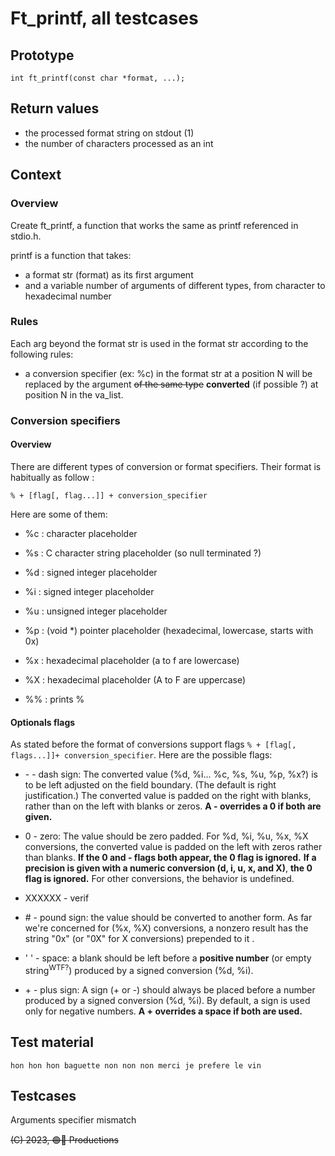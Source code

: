 # Ft_printf, all testcases

## Prototype

	int	ft_printf(const char *format, ...);

## Return values

* the processed format string on stdout (1)
* the number of characters processed as an int 

## Context

### Overview

Create ft_printf, a function that works the same as printf referenced in stdio.h.

printf is a function that takes:

* a format str (format) as its first argument
* and a variable number of arguments of different types, from character 
to hexadecimal number

### Rules

Each arg beyond the format str is used in the format str according to the 
following rules:

* a conversion specifier (ex: %c) in the format str at a position N will 
be replaced by the argument ~~of the same type~~ **converted** (if possible ?) 
at position N in the va_list. 

<!-- * A mismatch or an absence of match between a type specifier in
the format str and the positional arg will generate: 
	* an error (really ? example plz)
	* an undefined behavior (really ? example plz)
	* or a type conversion in some case (eg from integer to unsigned integer) -->

### Conversion specifiers

#### Overview

There are different types of conversion or format specifiers. Their format is
habitually as follow : 
	
`% + [flag[, flag...]] + conversion_specifier`

Here are some of them:

* %c : character placeholder
* %s : C character string placeholder (so null terminated ?)

* %d : signed integer placeholder
* %i : signed integer placeholder
* %u : unsigned integer placeholder

* %p : (void *) pointer placeholder (hexadecimal, lowercase, starts with 0x)
* %x : hexadecimal placeholder (a to f are lowercase)
* %X : hexadecimal placeholder (A to F are uppercase)

* %% : prints %

#### Optionals flags

As stated before the format of conversions support flags 
`% + [flag[, flags...]]+ conversion_specifier`. Here are the possible flags:

<!-- * minimum field width modifier
* precision modifier
* length modifier -->

* \- - dash sign: The converted value (%d, %i... %c, %s, %u, %p, %x?) is to be
left adjusted on the field  boundary. (The default is right justification.) The
converted value is padded on the right with blanks, rather than on the left 
with blanks or zeros. **A - overrides a 0 if both are given.**
* 0 - zero: The value should be zero padded. For %d, %i, %u, %x, %X conversions, 
the converted value is padded on the left with zeros rather than blanks. 
**If the 0 and - flags both appear, the 0 flag is ignored.** 
**If a precision is given with a numeric conversion (d, i, u, x, and X)**,
**the 0 flag is ignored.** For other conversions, the behavior is undefined.
* XXXXXX - verif

* \# - pound sign: the value should be converted to another form. As far we're 
concerned for (%x, %X) conversions, a nonzero result has the string "0x" (or 
"0X" for X conversions) prepended to it .
* ' ' - space: a blank should be left before a **positive number** (or empty 
string<sup>WTF?</sup>) produced by a signed conversion (%d, %i).
* \+ - plus sign: A sign (+ or -) should always be placed before a number 
produced by a signed conversion (%d, %i). By default, a sign is used only for 
negative numbers. **A + overrides a space if both are used.**

## Test material
	hon hon hon baguette non non non merci je prefere le vin

## Testcases

Arguments specifier mismatch

~~(C) 2023, 🟢🔴 Productions~~